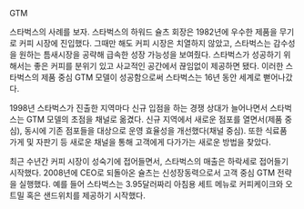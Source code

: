 GTM


스타벅스의 사례를 보자. 스타벅스의 하워드 슐츠 회장은 1982년에 우수한 제품을 무기로 커피 시장에 진입했다. 그때만 해도 커피 시장은 치열하지 않았고, 스타벅스는 감수성을 원하는 틈새시장을 공략해 급속한 성장 가능성을 보여줬다. 스타벅스가 성공하기 위해서는 좋은 커피를 분위기 있고 사교적인 공간에서 끊임없이 제공하면 됐다. 이러한 스타벅스의 제품 중심 GTM 모델이 성공함으로써 스타벅스는 16년 동안 세계로 뻗어나갔다.
 
1998년 스타벅스가 진출한 지역마다 신규 입점을 하는 경쟁 상대가 늘어나면서 스타벅스는 GTM 모델의 초점을 채널로 옮겼다. 신규 지역에서 새로운 점포를 열면서(제품 중심), 동시에 기존 점포들을 대상으로 운영 효율성을 개선했다(채널 중심). 또한 식료품 가게 및 자판기 등 새로운 채널을 통해 고객에게 다가가는 새로운 방법을 찾았다.
 
최근 수년간 커피 시장이 성숙기에 접어들면서, 스타벅스의 매출은 하락세로 접어들기 시작했다. 2008년에 CEO로 되돌아온 슐츠는 신성장동력으로서 고객 중심 GTM 전략을 실행했다. 예를 들어 스타벅스는 3.95달러짜리 아침용 세트 메뉴로 커피케이크와 오트밀 혹은 샌드위치를 제공하기 시작했다.